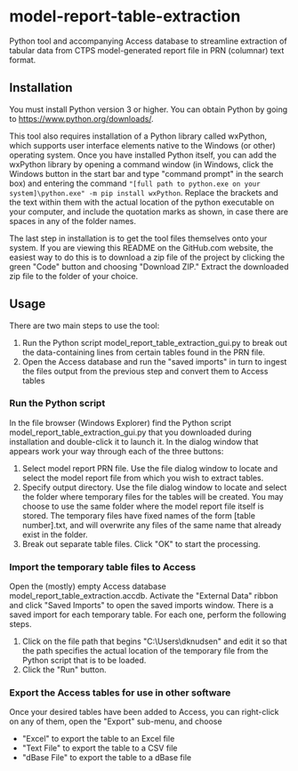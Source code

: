 # model-report-table-extraction
Python tool and accompanying Access database to streamline extraction of tabular data from CTPS model-generated report file in PRN (columnar) text format.

## Installation
You must install Python version 3 or higher. You can obtain Python by going to https://www.python.org/downloads/.

This tool also requires installation of a Python library called wxPython, which supports user interface elements native to the Windows (or other) operating system. Once you have installed Python itself, you can add the wxPython library by opening a command window (in Windows, click the Windows button in the start bar and type "command prompt" in the search box) and entering the command `"[full path to python.exe on your system]\python.exe" -m pip install wxPython`. Replace the brackets and the text within them with the actual location of the python executable on your computer, and include the quotation marks as shown, in case there are spaces in any of the folder names.

The last step in installation is to get the tool files themselves onto your system. If you are viewing this README on the GitHub.com website, the easiest way to do this is to download a zip file of the project by clicking the green "Code" button and choosing "Download ZIP." Extract the downloaded zip file to the folder of your choice.

## Usage
There are two main steps to use the tool:
1. Run the Python script model_report_table_extraction_gui.py to break out the data-containing lines from certain tables found in the PRN file.
2. Open the Access database and run the "saved imports" in turn to ingest the files output from the previous step and convert them to Access tables
 
### Run the Python script
In the file browser (Windows Explorer) find the Python script model_report_table_extraction_gui.py that you downloaded during installation and double-click it to launch it. In the dialog window that appears work your way through each of the three buttons:
1. Select model report PRN file. Use the file dialog window to locate and select the model report file from which you wish to extract tables.
2. Specify output directory. Use the file dialog window to locate and select the folder where temporary files for the tables will be created. You may choose to use the same folder where the model report file itself is stored. The temporary files have fixed names of the form [table number].txt, and will overwrite any files of the same name that already exist in the folder.
3. Break out separate table files. Click "OK" to start the processing.

### Import the temporary table files to Access
Open the (mostly) empty Access database model_report_table_extraction.accdb. Activate the "External Data" ribbon and click "Saved Imports" to open the saved imports window. There is a saved import for each temporary table. For each one, perform the following steps.
1. Click on the file path that begins "C:\Users\dknudsen" and edit it so that the path specifies the actual location of the temporary file from the Python script that is to be loaded.
2. Click the "Run" button.
 
### Export the Access tables for use in other software
Once your desired tables have been added to Access, you can right-click on any of them, open the "Export" sub-menu, and choose
- "Excel" to export the table to an Excel file
- "Text File" to export the table to a CSV file
- "dBase File" to export the table to a dBase file
